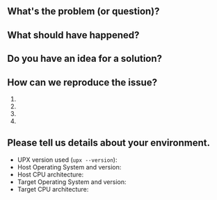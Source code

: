 <!---

IF YOU REMOVE THIS TEMPLATE WE WILL CLOSE YOUR ISSUE WITHOUT RESPONSE.
Just read it and fill in the details we're asking, it saves so much of our time. Thanks!

-->

## What's the problem (or question)?
<!--- If describing a bug, tell us what happens instead of the expected behavior -->
<!--- If suggesting a change/improvement, explain the difference from current behavior -->

## What should have happened?
<!--- If you're describing a bug, tell us what should happen -->
<!--- If you're suggesting a change/improvement, tell us how it should work -->

## Do you have an idea for a solution?
<!--- Not obligatory, but suggest a fix/reason for the bug, -->
<!--- or ideas how to implement the addition or change -->

## How can we reproduce the issue?
<!--- Provide unambiguous set of steps to reproduce this bug. Include code to reproduce, if relevant -->
1.
2.
3.
4.

## Please tell us details about your environment.
<!--- Include as many relevant details about the environment you experienced the bug in -->
* UPX version used (`upx --version`):
* Host Operating System and version:
* Host CPU architecture:
* Target Operating System and version:
* Target CPU architecture:
